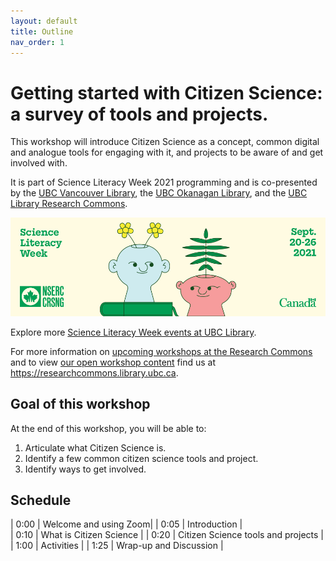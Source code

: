 ```yaml
---
layout: default
title: Outline
nav_order: 1
---
```

# Getting started with Citizen Science: a survey of tools and projects.

This workshop will introduce Citizen Science as a concept, common digital and analogue tools for engaging with it, and projects to be aware of and get involved with.

It is part of Science Literacy Week 2021 programming and is co-presented by the [UBC Vancouver Library](https://library.ubc.ca), the [UBC Okanagan Library](https://library.ok.ubc.ca), and the <a href="https://researchcommons.library.ubc.ca/">UBC Library Research Commons</a>.

<img src="content/images/SLW-web-960x300-2021.jpg" alt="Science Literacy Week 2021" width="600" height="auto">

Explore more <a href="https://guides.library.ubc.ca/SciLit21/home">Science Literacy Week events at UBC Library</a>. 

For more information on [upcoming workshops at the Research Commons](https://researchcommons.library.ubc.ca/events/) and to view [our open workshop content](https://researchcommons.library.ubc.ca/oer/) find us at <a href="
https://researchcommons.library.ubc.ca">https://researchcommons.library.ubc.ca</a>.

## Goal of this workshop

At the end of this workshop, you will be able to:
1. Articulate what Citizen Science is.
2. Identify a few common citizen science tools and project.
3. Identify ways to get involved.

## Schedule

| 0:00 | Welcome and using Zoom|
| 0:05 | Introduction |  
| 0:10 | What is Citizen Science |
| 0:20 | Citizen Science tools and projects |   
| 1:00 | Activities |
| 1:25 | Wrap-up and Discussion |   
